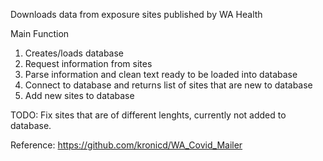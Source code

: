 Downloads data from exposure sites published by WA Health

Main Function
1. Creates/loads database 
2. Request information from sites
3. Parse information and clean text ready to be loaded into database
4. Connect to database and returns list of sites that are new to database
5. Add new sites to database

TODO:
Fix sites that are of different lenghts, currently not added to database.

Reference:
https://github.com/kronicd/WA_Covid_Mailer